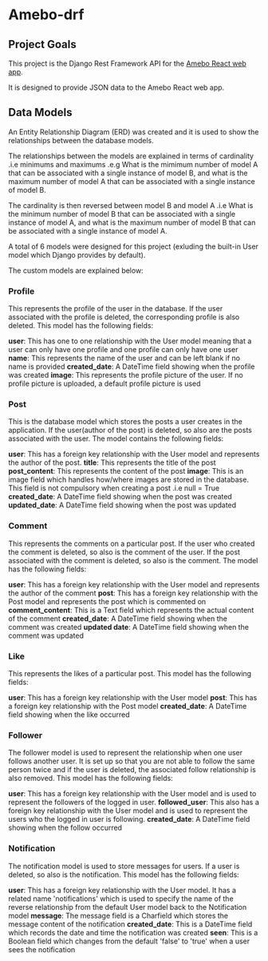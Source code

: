 # Amebo-drf

## Project Goals
This project is the Django Rest Framework API for the [Amebo React web app](https://github.com/sategie/Amebo). 

It is designed to provide JSON data to the Amebo React web app.

## Data Models
An Entity Relationship Diagram (ERD) was created and it is used to show the relationships between the database models.

The relationships between the models are explained in terms of cardinality .i.e minimums and maximums .e.g What is the mimimum number of model A that can be associated with a single instance of model B, and what is the maximum number of model A that can be associated with a single instance of model B.

The cardinality is then reversed between model B and model A .i.e What is the minimum number of model B that can be associated with a single instance of model A, and what is the maximum number of model B that can be associated with a single instance of model A.

A total of 6 models were designed for this project (exluding the built-in User model which Django provides by default).

The custom models are explained below:

### **Profile**
This represents the profile of the user in the database.
If the user associated with the profile is deleted, the corresponding profile is also deleted.
This model has the following fields:

**user**: This has one to one relationship with the User model meaning that a user can only have one profile and one profile can only have one user
**name**: This represents the name of the user and can be left blank if no name is provided
**created_date**: A DateTime field showing when the profile was created
**image**: This represents the profile picture of the user. If no profile picture is uploaded, a default profile picture is used

### **Post**
This is the database model which stores the posts a user creates in the application.
If the user(author of the post) is deleted, so also are the posts associated with the user.
The model contains the following fields:

**user**: This has a foreign key relationship with the User model and represents the author of the post.
**title**: This represents the title of the post
**post_content**: This represents the content of the post
**image**: This is an image field which handles how/where images are stored in the database. This field is not compulsory when creating a post .i.e null = True
**created_date**: A DateTime field showing when the post was created
**updated_date**: A DateTime field showing when the post was updated

### **Comment**
This represents the comments on a particular post.
If the user who created the comment is deleted, so also is the comment of the user.
If the post associated with the comment is deleted, so also is the comment.
The model has the following fields:

**user**: This has a foreign key relationship with the User model and represents the author of the comment
**post**: This has a foreign key relationship with the Post model and represents the post which is commented on
**comment_content**: This is a Text field which represents the actual content of the comment
**created_date**: A DateTime field showing when the comment was created
**updated date**: A DateTime field showing when the comment was updated

### **Like**
This represents the likes of a particular post.
This model has the following fields:

**user**: This has a foreign key relationship with the User model
**post**: This has a foreign key relationship with the Post model
**created_date**: A DateTime field showing when the like occurred

### **Follower**
The follower model is used to represent the relationship when one user follows another user.
It is set up so that you are not able to follow the same person twice and if the user is deleted, the associated follow relationship is also removed.
This model has the following fields:

**user**: This has a foreign key relationship with the User model and is used to represent the followers of the logged in user.
**followed_user**: This also has a foreign key relationship with the User model and is used to represent the users who the logged in user is following.
**created_date**: A DateTime field showing when the follow occurred

### **Notification**
The notification model is used to store messages for users. If a user is deleted, so also is the notification.
This model has the following fields:

**user**: This has a foreign key relationship with the User model. It has a related name 'notifications' which is used to specify the name of the reverse relationship from the default User model back to the Notification model
**message**: The message field is a Charfield which stores the message content of the notification
**created_date**: This is a DateTime field which records the date and time the notification was created
**seen**: This is a Boolean field which changes from the default 'false' to 'true' when a user sees the notification

